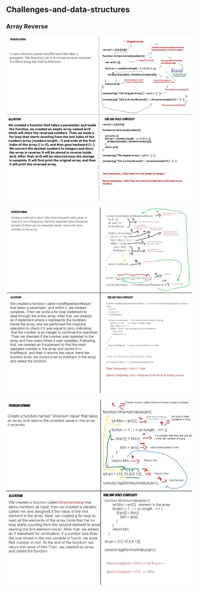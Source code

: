 ## Challenges-and-data-structures


### Array Reverse
![Array Reversal](https://github.com/osamaaAlmahameed/challenges-and-data-structures./blob/main/ArrayReversal.jpg?raw=true)

![Array Reversal](https://github.com/osamaaAlmahameed/challenges-and-data-structures./blob/main/theMostFrequent.jpg?raw=true)

![Array Reversal](https://github.com/osamaaAlmahameed/challenges-and-data-structures./blob/main/MinmimValue.jpg?raw=true)


